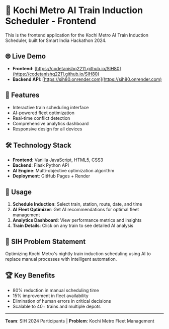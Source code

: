 # 🚆 Kochi Metro AI Train Induction Scheduler - Frontend

This is the frontend application for the Kochi Metro AI Train Induction Scheduler, built for Smart India Hackathon 2024.

## 🌐 Live Demo
- **Frontend**: [https://codetanishq2211.github.io/SIH80](https://codetanishq2211.github.io/SIH80)
- **Backend API**: [https://sih80.onrender.com](https://sih80.onrender.com)

## 🚀 Features
- Interactive train scheduling interface
- AI-powered fleet optimization
- Real-time conflict detection
- Comprehensive analytics dashboard
- Responsive design for all devices

## 🛠️ Technology Stack
- **Frontend**: Vanilla JavaScript, HTML5, CSS3
- **Backend**: Flask Python API
- **AI Engine**: Multi-objective optimization algorithm
- **Deployment**: GitHub Pages + Render

## 📱 Usage
1. **Schedule Induction**: Select train, station, route, date, and time
2. **AI Fleet Optimizer**: Get AI recommendations for optimal fleet management
3. **Analytics Dashboard**: View performance metrics and insights
4. **Train Details**: Click on any train to see detailed AI analysis

## 🎯 SIH Problem Statement
Optimizing Kochi Metro's nightly train induction scheduling using AI to replace manual processes with intelligent automation.

## 🏆 Key Benefits
- 80% reduction in manual scheduling time
- 15% improvement in fleet availability
- Elimination of human errors in critical decisions
- Scalable to 40+ trains and multiple depots

---
**Team**: SIH 2024 Participants | **Problem**: Kochi Metro Fleet Management